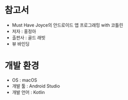 # 참고서
* Must Have Joyce의 안드로이드 앱 프로그래밍 with 코틀린
* 저자 : 홍정아       
* 출판사 : 골드 래빗
* 뷰 바인딩 
# 개발 환경
* OS : macOS
* 개발 툴 : Android Studio
* 개발 언어 : Kotlin
